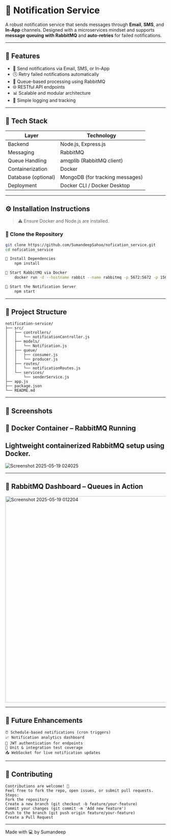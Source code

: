 # 🔔 Notification Service

A robust notification service that sends messages through **Email**, **SMS**, and **In-App** channels. Designed with a microservices mindset and supports **message queuing with RabbitMQ** and **auto-retries** for failed notifications.

---

## 🚀 Features

- 📧 Send notifications via Email, SMS, or In-App
- 🕓 Retry failed notifications automatically
- 🐇 Queue-based processing using RabbitMQ
- 🌐 RESTful API endpoints
- 📊 Scalable and modular architecture
- 📝 Simple logging and tracking

---

## 🧰 Tech Stack

| Layer          | Technology                        |
|----------------|-----------------------------------|
| Backend        | Node.js, Express.js               |
| Messaging      | RabbitMQ                          |
| Queue Handling | amqplib (RabbitMQ client)         |
| Containerization| Docker                           |
| Database (optional)| MongoDB (for tracking messages) |
| Deployment     | Docker CLI / Docker Desktop       |

---

## ⚙️ Installation Instructions

> ⚠️ Ensure Docker and Node.js are installed.

### 🔹 Clone the Repository

```bash
git clone https://github.com/SumandeepSahoo/nofication_service.git
cd nofication_service

🔹 Install Dependencies
    npm install

🔹 Start RabbitMQ via Docker
    docker run -d --hostname rabbit --name rabbitmq -p 5672:5672 -p 15672:15672 rabbitmq:management

🔹 Start the Notification Server
    npm start
```
---
## 📁 Project Structure
```
notification-service/
├── src/
│   ├── controllers/
│   │   └── notificationController.js
│   ├── models/
│   │   └── Notification.js
│   ├── queue/
│   │   ├── consumer.js
│   │   └── producer.js
│   ├── routes/
│   │   └── notificationRoutes.js
│   └── services/
│       └── senderService.js
├── app.js
├── package.json
└── README.md
```
---
## 📸 Screenshots
🐳 Docker Container – RabbitMQ Running
---
Lightweight containerized RabbitMQ setup using Docker.
---
![Screenshot 2025-05-19 024025](https://github.com/user-attachments/assets/8c1d4369-901a-4451-a101-ed0cd60fd1fa)

---
🐇 RabbitMQ Dashboard – Queues in Action
---
<img width="648" alt="Screenshot 2025-05-19 012204" src="https://github.com/user-attachments/assets/7a70f610-c6c9-4352-b767-23f97dd0c9ff" />

---
## 🔮 Future Enhancements
```
⏰ Schedule-based notifications (cron triggers)
📈 Notification analytics dashboard
🔐 JWT authentication for endpoints
🧪 Unit & integration test coverage
📤 WebSocket for live notification updates
```
---
## 🤝 Contributing
```
Contributions are welcome! 🚀
Feel free to fork the repo, open issues, or submit pull requests.
Steps:
Fork the repository
Create a new branch (git checkout -b feature/your-feature)
Commit your changes (git commit -m 'Add new feature')
Push to the branch (git push origin feature/your-feature)
Create a Pull Request

```

---

Made with 💻 by Sumandeep
